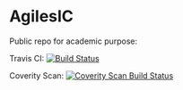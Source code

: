 # AgilesIC
Public repo for academic purpose:

Travis CI:
[![Build Status](https://travis-ci.org/mrcportillo/AgilesIC.svg?branch=master)](https://travis-ci.org/mrcportillo/AgilesIC)

Coverity Scan:
<a href="https://scan.coverity.com/projects/mrcportillo-agilesic">
  <img alt="Coverity Scan Build Status"
       src="https://scan.coverity.com/projects/9036/badge.svg"/>
</a>
